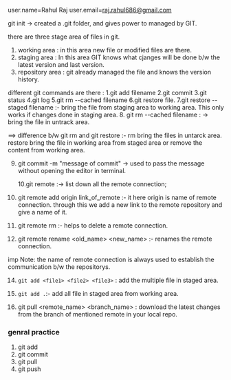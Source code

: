 user.name=Rahul Raj
user.email=raj.rahul686@gmail.com

git init -> created a .git folder, and gives power to managed by GIT.

there are three stage area of files in git.

1. working area : in this area new file or modified files are there.
2. staging area : In this area GIT knows what cjanges will be done b/w the latest version and last version.
3. repository area : git already managed the file and knows the version history.

different git commands are there :
1.git add filename
2.git commit
3.git status
4.git log
5.git rm --cached filename
6.git restore file.
7.git restore --staged filename :- bring the file from staging area to working area.
This only works if changes done in staging area. 8. git rm --cached filename : -> bring the file in untrack area.

==> difference b/w git rm and git restore :-
rm bring the files in untarck area.
restore bring the file in working area from staged area or remove
the content from working area.

9. git commit -m "message of commit" -> used to pass the message without opening the
   editor in terminal.

   10.git remote :-> list down all the remote connection;

10. git remote add origin link_of_remote :-
    it here origin is name of remote connection. through this we add a new link to the remote repository
    and give a name of it.
11. git remote rm <name of remote> :-
    helps to delete a remote connection.
12. git remote rename <old_name> <new_name> :-
    renames the remote connection.

imp Note:
the name of remote connection is always used to establish the communication b/w the repositorys.

14. `git add <file1> <file2> <file3>` : add the multiple file in staged area.
15. `git add .`:- add all file in staged area from working area.

16. git pull <remote_name> <branch_name> : download the latest changes from the branch of mentioned remote in your local repo.

### genral practice

1. git add
2. git commit
3. git pull
4. git push
